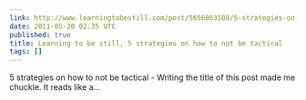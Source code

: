```yaml
---
link: http://www.learningtobestill.com/post/5656863108/5-strategies-on-how-to-not-be-tactical
date: 2011-05-20 02:35 UTC
published: true
title: Learning to be still, 5 strategies on how to not be tactical
tags: []
---
```


5 strategies on how to not be tactical - Writing the title of this post made me chuckle. It reads like a...
